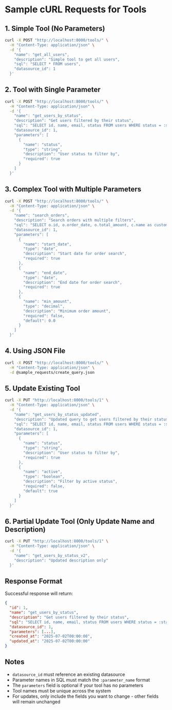 # Sample cURL Requests for Tools

## 1. Simple Tool (No Parameters)

```bash
curl -X POST "http://localhost:8000/tools/" \
  -H "Content-Type: application/json" \
  -d '{
    "name": "get_all_users",
    "description": "Simple tool to get all users",
    "sql": "SELECT * FROM users",
    "datasource_id": 1
  }'
```

## 2. Tool with Single Parameter

```bash
curl -X POST "http://localhost:8000/tools/" \
  -H "Content-Type: application/json" \
  -d '{
    "name": "get_users_by_status",
    "description": "Get users filtered by their status",
    "sql": "SELECT id, name, email, status FROM users WHERE status = :status",
    "datasource_id": 1,
    "parameters": [
      {
        "name": "status",
        "type": "string",
        "description": "User status to filter by",
        "required": true
      }
    ]
  }'
```

## 3. Complex Tool with Multiple Parameters

```bash
curl -X POST "http://localhost:8000/tools/" \
  -H "Content-Type: application/json" \
  -d '{
    "name": "search_orders",
    "description": "Search orders with multiple filters",
    "sql": "SELECT o.id, o.order_date, o.total_amount, c.name as customer_name FROM orders o JOIN customers c ON o.customer_id = c.id WHERE o.order_date BETWEEN :start_date AND :end_date AND o.total_amount >= :min_amount",
    "datasource_id": 1,
    "parameters": [
      {
        "name": "start_date",
        "type": "date",
        "description": "Start date for order search",
        "required": true
      },
      {
        "name": "end_date",
        "type": "date", 
        "description": "End date for order search",
        "required": true
      },
      {
        "name": "min_amount",
        "type": "decimal",
        "description": "Minimum order amount",
        "required": false,
        "default": 0.0
      }
    ]
  }'
```

## 4. Using JSON File

```bash
curl -X POST "http://localhost:8000/tools/" \
  -H "Content-Type: application/json" \
  -d @sample_requests/create_query.json
```

## 5. Update Existing Tool

```bash
curl -X PUT "http://localhost:8000/tools/1" \
  -H "Content-Type: application/json" \
  -d '{
    "name": "get_users_by_status_updated",
    "description": "Updated query to get users filtered by their status",
    "sql": "SELECT id, name, email, status FROM users WHERE status = :status AND active = :active",
    "datasource_id": 1,
    "parameters": [
      {
        "name": "status",
        "type": "string",
        "description": "User status to filter by",
        "required": true
      },
      {
        "name": "active",
        "type": "boolean",
        "description": "Filter by active status",
        "required": false,
        "default": true
      }
    ]
  }'
```

## 6. Partial Update Tool (Only Update Name and Description)

```bash
curl -X PUT "http://localhost:8000/tools/1" \
  -H "Content-Type: application/json" \
  -d '{
    "name": "get_users_by_status_v2",
    "description": "Updated description only"
  }'
```

## Response Format

Successful response will return:

```json
{
  "id": 1,
  "name": "get_users_by_status",
  "description": "Get users filtered by their status",
  "sql": "SELECT id, name, email, status FROM users WHERE status = :status",
  "datasource_id": 1,
  "parameters": [...],
  "created_at": "2025-07-02T00:00:00",
  "updated_at": "2025-07-02T00:00:00"
}
```

## Notes

- `datasource_id` must reference an existing datasource
- Parameter names in SQL must match the `:parameter_name` format
- The `parameters` field is optional if your tool has no parameters
- Tool names must be unique across the system
- For updates, only include the fields you want to change - other fields will remain unchanged 